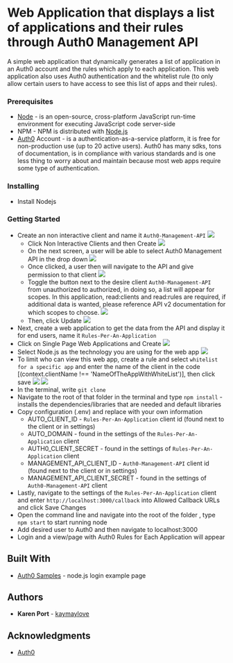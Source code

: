 # Web Application that displays a list of applications and their rules through Auth0 Management API

A simple web application that dynamically generates a list of application in an Auth0 account and the rules which apply to each application. This web application also uses Auth0 authentication and the whitelist rule (to only allow certain users to have access to see this list of apps and their rules).

### Prerequisites
* [Node](https://nodejs.org/en/download/) - is an open-source, cross-platform JavaScript run-time environment for executing JavaScript code server-side
* NPM - NPM is distributed with [Node.js](https://nodejs.org/en/download/)
* [Auth0](https://auth0.com/signup) Account - is a authentication-as-a-service platform, it is free for non-production use (up to 20 active users). Auth0 has many sdks, tons of documentation, is in compliance with various standards and is one less thing to worry about and maintain because most web apps require some type of authentication. 

### Installing
* Install Nodejs
		
### Getting Started
* Create an non interactive client and name it `Auth0-Management-API`
![](https://github.com/kaymaylove/Rules-Per-An-Application-Auth0/blob/master/imgs/Capture1.PNG)
	* Click Non Interactive Clients and then Create
	![](https://github.com/kaymaylove/Rules-Per-An-Application-Auth0/blob/master/imgs/Capture2.PNG)
	* On the next screen, a user will be able to select Auth0 Management API in the drop down
	![](https://github.com/kaymaylove/Rules-Per-An-Application-Auth0/blob/master/imgs/Capture3.PNG)
	* Once clicked, a user then will navigate to the API and give permission to that client
	![](https://github.com/kaymaylove/Rules-Per-An-Application-Auth0/blob/master/imgs/Capture4.PNG)
	* Toggle the button next to the desire client `Auth0-Management-API` from unauthorized to authorized, in doing so, a list will appear for scopes. In this application, read:clients and read:rules are required, if additional data is wanted, please reference API v2 documentation for which scopes to choose.
	![](https://github.com/kaymaylove/Rules-Per-An-Application-Auth0/blob/master/imgs/Capture5.PNG)
	* Then, click Update
	![](https://github.com/kaymaylove/Rules-Per-An-Application-Auth0/blob/master/imgs/Capture7.PNG)
* Next, create a web application to get the data from the API and display it for end users, name it `Rules-Per-An-Application`
* Click on Single Page Web Applications and Create
![](https://github.com/kaymaylove/Rules-Per-An-Application-Auth0/blob/master/imgs/Capture8.PNG)
* Select Node.js as the technology you are using for the web app
![](https://github.com/kaymaylove/Rules-Per-An-Application-Auth0/blob/master/imgs/Capture9.PNG)
* To limit who can view this web app, create a rule and select `whitelist for a specific app` and enter the name of the client in the code [(context.clientName !== 'NameOfTheAppWithWhiteList')], then click save
![](https://github.com/kaymaylove/Rules-Per-An-Application-Auth0/blob/master/imgs/Capture10.PNG)
![](https://github.com/kaymaylove/Rules-Per-An-Application-Auth0/blob/master/imgs/Capture11.PNG)
* In the terminal, write `git clone `
* Navigate to the root of that folder in the terminal and type `npm install` - installs the dependencies/libraries that are needed and default libraries
* Copy configuration (.env) and replace with your own information 
	* AUTO_CLIENT_ID - `Rules-Per-An-Application` client  id (found next to the client or in settings)
	* AUTO_DOMAIN - found in the settings of the `Rules-Per-An-Application` client
	* AUTH0_CLIENT_SECRET - found in the settings of `Rules-Per-An-Application` client 
	* MANAGEMENT_API_CLIENT_ID - `Auth0-Management-API` client  id (found next to the client or in settings)
	* MANAGEMENT_API_CLIENT_SECRET - found in the settings of `Auth0-Management-API` client 
* Lastly, navigate to the settings of the `Rules-Per-An-Application` client and enter `http://localhost:3000/callback` into  Allowed Callback URLs and click Save Changes
* Open the command line and navigate into the root of the folder , type `npm start` to start running node
* Add desired user to Auth0 and then navigate to localhost:3000
* Login and a view/page with Auth0 Rules for Each Application will appear


## Built With

* [Auth0 Samples](https://github.com/auth0-samples/auth0-nodejs-webapp-sample/tree/embedded-login/01-Embedded-Login) - node.js login example page


## Authors

* **Karen Port** - [kaymaylove](https://github.com/kaymaylove)

## Acknowledgments

* [Auth0](https://auth0.com)
